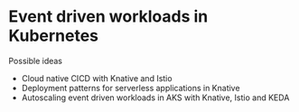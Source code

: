 # Event driven workloads in Kubernetes

Possible ideas

- Cloud native CICD with Knative and Istio
- Deployment patterns for serverless applications in Knative
- Autoscaling event driven workloads in AKS with Knative, Istio and KEDA